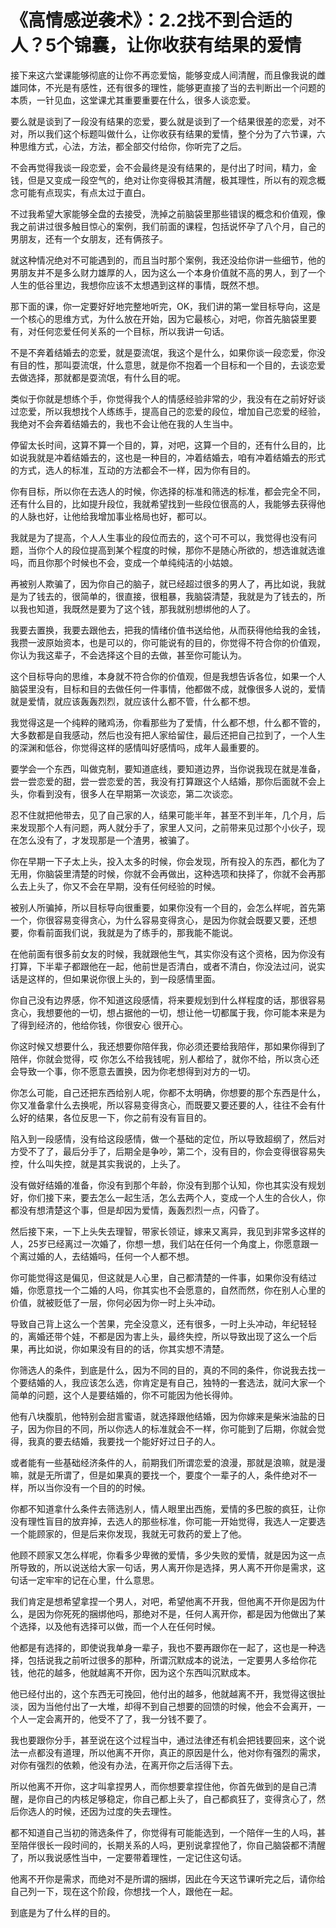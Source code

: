# 《高情感逆袭术》：2.2找不到合适的人？5个锦囊，让你收获有结果的爱情

接下来这六堂课能够彻底的让你不再恋爱恼，能够变成人间清醒，而且像我说的雌雄同体，不光是有感性，还有很多的理性，能够更直接了当的去判断出一个问题的本质，一针见血，这堂课尤其重要重要在什么，很多人谈恋爱。

要么就是谈到了一段没有结果的恋爱，要么就是谈到了一个结果很差的恋爱，对不对，所以我们这个标题叫做什么，让你收获有结果的爱情，整个分为了六节课，六种思维方式，心法，方法，都全部交付给你，你听完了之后。

不会再觉得我谈一段恋爱，会不会最终是没有结果的，是付出了时间，精力，金钱，但是又变成一段空气的，绝对让你变得极其清醒，极其理性，所以有的观念概念可能有点现实，有点太过于直白。

不过我希望大家能够全盘的去接受，洗掉之前脑袋里那些错误的概念和价值观，像我之前讲过很多触目惊心的案例，我们前面的课程，包括说怀孕了八个月，自己的男朋友，还有一个女朋友，还有俩孩子。

就这种情况绝对不可能遇到的，而且当时那个案例，我还没给你讲一些细节，他的男朋友并不是多么财力雄厚的人，因为这么一个本身价值就不高的男人，到了一个人生的低谷里边，我想你应该不太想遇到这样的事情，既然不想。

那下面的课，你一定要好好地完整地听完，OK，我们讲的第一堂目标导向，这是一个核心的思维方式，为什么放在开始，因为它最核心，对吧，你首先脑袋里要有，对任何恋爱任何关系的一个目标，所以我讲一句话。

不是不奔着结婚去的恋爱，就是耍流氓，我这个是什么，如果你谈一段恋爱，你没有目的性，那叫耍流氓，什么意思，就是你不抱着一个目标和一个目的，去谈恋爱去做选择，那就都是耍流氓，有什么目的呢。

类似于你就是想练个手，你觉得我个人的情感经验非常的少，我没有在之前好好谈过恋爱，所以我想找个人练练手，提高自己的恋爱的段位，增加自己恋爱的经验，我绝对不会奔着结婚去的，我也不会让他在我的人生当中。

停留太长时间，这算不算一个目的，算，对吧，这算一个目的，还有什么目的，比如说我就是冲着结婚去的，这也是一种目的，冲着结婚去，咱有冲着结婚去的形式的方式，选人的标准，互动的方法都会不一样，因为你有目的。

你有目标，所以你在去选人的时候，你选择的标准和筛选的标准，都会完全不同，还有什么目的，比如提升段位，我就希望找到一些段位很高的人，我能够去获得他的人脉也好，让他给我增加事业格局也好，都可以。

我就是为了提高，个人人生事业的段位而去的，这个可不可以，我觉得也没有问题，当你个人的段位提高到某个程度的时候，那你不是随心所欲的，想选谁就选谁吗，而且你那个时候也不会，变成一个单纯纯洁的小姑娘。

再被别人欺骗了，因为你自己的脑子，就已经超过很多的男人了，再比如说，我就是为了钱去的，很简单的，很直接，很粗暴，我脑袋清楚，我就是为了钱去的，所以我也知道，我既然是要为了这个钱，那我就别想绑他的人了。

我要去置换，我要去跟他去，把我的情绪价值书送给他，从而获得他给我的金钱，我攒一波原始资本，也是可以的，你可能说有的目的，你觉得不符合你的价值观，你认为我这辈子，不会选择这个目的去做，甚至你可能认为。

这个目标导向的思维，本身就不符合你的价值观，但是我想告诉各位，如果一个人脑袋里没有，目标和目的去做任何一件事情，他都做不成，就像很多人说的，爱情就是爱情，就应该轰轰烈烈，就应该什么都不管，什么都不想。

我觉得这是一个纯粹的赌鸡汤，你看那些为了爱情，什么都不想，什么都不管的，大多数都是自我感动，然后也没有把人家给留住，最后还把自己拉到了，一个人生的深渊和低谷，你觉得这样的感情叫好感情吗，成年人最重要的。

要学会一个东西，叫做克制，要知道底线，要知道边界，当你说我现在就是准备，尝一尝恋爱的甜，尝一尝恋爱的苦，我没有打算跟这个人结婚，那你后面就不会上头，你看到没有，很多人在早期第一次谈恋，第二次谈恋。

忍不住就把他带去，见了自己家的人，结果可能半年，甚至不到半年，几个月，后来发现那个人有问题，两人就分手了，家里人又问，之前带来见过那个小伙子，现在怎么没有了，才发现那是一个渣男，被骗了。

你在早期一下子太上头，投入太多的时候，你会发现，所有投入的东西，都化为了无用，你脑袋里清楚的时候，你就不会再做出，这种选项和抉择了，你就不会再那么去上头了，你又不会在早期，没有任何经验的时候。

被别人所骗掉，所以目标导向很重要，如果你没有一个目的，会怎么样呢，首先第一个，你很容易变得贪心，为什么容易变得贪心，是因为你就会既要又要，还想要，你看前面我们说，我就是为了练手的，那我能不能说。

在他前面有很多前女友的时候，我就跟他生气，其实你没有这个资格，因为你没有打算，下半辈子都跟他在一起，他前世是否清白，或者不清白，你没法过问，说实话是这样的，但如果说你很上头的，到一段感情里面。

你自己没有边界感，你不知道这段感情，将来要规划到什么样程度的话，那很容易贪心，我想要他的一切，想占据他的一切，想让他一切都属于我，你可能本来是为了得到经济的，他给你钱，你很安心 很开心。

你这时候又想要什么，我还想要你陪伴我，你必须还要给我陪伴，那如果你得到了陪伴，你就会觉得，哎 你怎么不给我钱呢，别人都给了，就你不给，所以贪心还会导致一个事，你不愿意去置换，因为你老想得到对方的一切。

你怎么可能，自己还把东西给别人呢，你都不太明确，你想要的那个东西是什么，你又准备拿什么去换呢，所以容易变得贪心，而既要又要还要的人，往往不会有什么好的结果，各位反思一下，你之前有没有盲目的。

陷入到一段感情，没有给这段感情，做一个基础的定位，所以导致超纲了，然后对方受不了了，最后分手了，后期全是争吵，第二个，没有目的，你会变得很容易失控，什么叫失控，就是其实我说的，上头了。

没有做好结婚的准备，你没有到那个年龄，你没有到那个认知，你也其实没有规划好，你们接下来，要去怎么一起生活，怎么去两个人，变成一个人生的合伙人，你都没有想清楚这个事，但是却因为爱情，轰轰烈烈一点，闪昏了。

然后接下来，一下上头失去理智，带家长领证，嫁来又离异，我见到非常多这样的人，25岁已经离过一次婚了，你想一想，我们站在任何一个角度上，你愿意跟一个离过婚的人，去结婚吗，任何一个人都不想。

你可能觉得这是偏见，但这就是人心里，自己都清楚的一件事，如果你没有结过婚，你愿意找一个二婚的人吗，你其实也不会愿意的，自然而然，你在别人心里的价值，就被贬低了一层，你何必因为你一时上头冲动。

导致自己背上这么一个苦果，完全没意义，还有很多，一时上头冲动，年纪轻轻的，离婚还带个娃，不都是因为害上头，最终失控，所以导致出现了这么一个后果，再比如说，你如果没有目的的话，你其实想不清楚。

你筛选人的条件，到底是什么，因为不同的目的，真的不同的条件，你说我去找一个要结婚的人，我应该怎么选，你肯定是有自己，独特的一套选法，就问大家一个简单的问题，这个人是要结婚的，你不可能因为他长得帅。

他有八块腹肌，他特别会甜言蜜语，就选择跟他结婚，因为你嫁来是柴米油盐的日子，因为你目的不同，所以你选人的标准就会不一样，你可能到了后期，你就会觉得，我真的要去结婚，我要找一个能好好过日子的人。

或者能有一些基础经济条件的人，前期我们所谓恋爱的浪漫，那就是浪嘛，就是漫嘛，就是无所谓了，但是如果真的要找一个，要度个一辈子的人，条件绝对不一样，所以当你没有一个目的的时候。

你都不知道拿什么条件去筛选别人，情人眼里出西施，爱情的多巴胺的疯狂，让你没有理性盲目的放弃掉，去选人的那些标准，你可能一开始觉得，我选人一定要选一个能顾家的，但是后来你发现，我就无可救药的爱上了他。

他顾不顾家又怎么样呢，你看多少卑微的爱情，多少失败的爱情，就是因为这一点所导致的，所以说送给大家一句话，男人离开你是选择，男人离不开你是需求，这句话一定牢牢的记在心里，什么意思。

我们肯定是想希望拿捏一个男人，对吧，希望他离不开我，但他离不开你是因为什么，是因为你死死的捆绑他吗，那绝对不是，任何人离开你，都是因为他做出了某个选择，以及他有选择可以做，而一个人在任何时候。

他都是有选择的，即使说我单身一辈子，我也不要再跟你在一起了，这也是一种选择，包括说我之前听过很多的那种，所谓沉默成本的说法，一定要男人多给你花钱，他花的越多，他就越离不开你，因为这个东西叫沉默成本。

他已经付出的，这个东西无可挽回，他付出的越多，他就越离不开，我觉得这很扯淡，因为当他付出了一大堆，却得不到自己想要的回馈的时候，他会不会离开，一个人一定会离开的，他受不了了，我一分钱不要了。

我也要跟你分手，甚至说在这个过程当中，通过法律还有机会把钱要回来，这个说法一点都没有道理，所以他离不开你，真正的原因是什么，他对你有强烈的需求，对你有强烈的依赖，他没有办法，在离开你之后活得下去。

所以他离不开你，这才叫拿捏男人，而你想要拿捏住他，你首先做到的是自己清醒，是你自己的内核足够稳定，你自己都上头了，自己都疯狂了，变得贪心了，然后你选人的时候，还因为过度的失去理性。

都不知道自己当初的筛选条件了，你觉得有可能能选到，一个陪伴一生的人吗，甚至陪伴很长一段时间的，长期关系的人吗，更别说拿捏他了，你自己脑袋都不清醒了，所以我说感性当中，一定要带着理性，一定记住这句话。

他离不开你是需求，而绝对不是所谓的捆绑，因此在今天这节课听完之后，请你给自己列一下，现在这个阶段，你想找一个人，跟他在一起。

到底是为了什么样的目的。